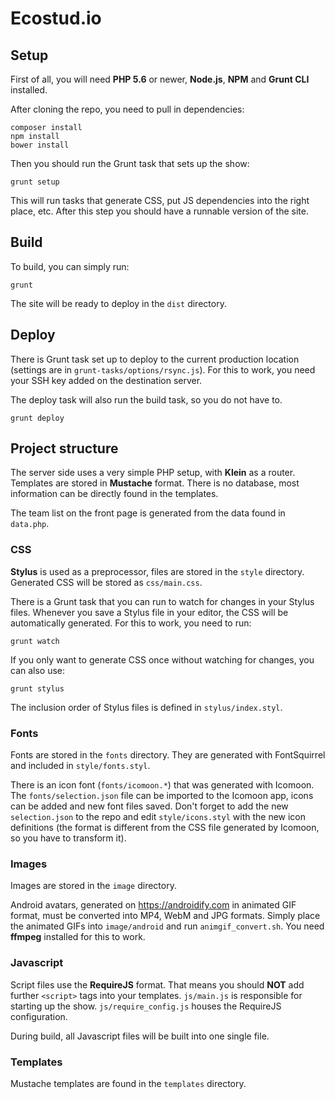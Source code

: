 # Ecostud.io

## Setup

First of all, you will need **PHP 5.6** or newer, **Node.js**, **NPM** and **Grunt CLI** installed.

After cloning the repo, you need to pull in dependencies:

```shell
composer install
npm install
bower install
```

Then you should run the Grunt task that sets up the show:

```shell
grunt setup
```

This will run tasks that generate CSS, put JS dependencies into the right place, etc. After this step you should have a runnable version of the site.

## Build

To build, you can simply run:

```shell
grunt
```

The site will be ready to deploy in the `dist` directory.

## Deploy

There is Grunt task set up to deploy to the current production location (settings are in `grunt-tasks/options/rsync.js`). For this to work, you need your SSH key added on the destination server.

The deploy task will also run the build task, so you do not have to.

```shell
grunt deploy
```

## Project structure

The server side uses a very simple PHP setup, with **Klein** as a router. Templates are stored in **Mustache** format. There is no database, most information can be directly found in the templates.

The team list on the front page is generated from the data found in `data.php`.

### CSS

**Stylus** is used as a preprocessor, files are stored in the `style` directory. Generated CSS will be stored as `css/main.css`.

There is a Grunt task that you can run to watch for changes in your Stylus files. Whenever you save a Stylus file in your editor, the CSS will be automatically generated. For this to work, you need to run:

```shell
grunt watch
```

If you only want to generate CSS once without watching for changes, you can also use:

```shell
grunt stylus
```

The inclusion order of Stylus files is defined in `stylus/index.styl`.

### Fonts

Fonts are stored in the `fonts` directory. They are generated with FontSquirrel and included in `style/fonts.styl`.

There is an icon font (`fonts/icomoon.*`) that was generated with Icomoon. The `fonts/selection.json` file can be imported to the Icomoon app, icons can be added and new font files saved. Don't forget to add the new `selection.json` to the repo and edit `style/icons.styl` with the new icon definitions (the format is different from the CSS file generated by Icomoon, so you have to transform it).

### Images

Images are stored in the `image` directory.

Android avatars, generated on https://androidify.com in animated GIF format, must be converted into MP4, WebM and JPG formats. Simply place the animated GIFs into `image/android` and run `animgif_convert.sh`. You need **ffmpeg** installed for this to work.

### Javascript

Script files use the **RequireJS** format. That means you should **NOT** add further `<script>` tags into your templates. `js/main.js` is responsible for starting up the show. `js/require_config.js` houses the RequireJS configuration.

During build, all Javascript files will be built into one single file.

### Templates

Mustache templates are found in the `templates` directory.
